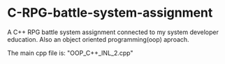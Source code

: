 # C-RPG-battle-system-assignment
A C++ RPG battle system assignment connected to my system developer education.
Also an object oriented programming(oop) aproach. 

The main cpp file is: "OOP_C++_INL_2.cpp"

